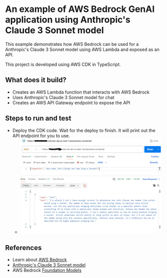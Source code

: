 # An example of AWS Bedrock GenAI application using Anthropic's Claude 3 Sonnet model

This example demonstrates how AWS Bedrock can be used for a Anthropic's Claude 3 Sonnet model using AWS Lambda and exposed as an API.  

This project is developed using AWS CDK in TypeScript.

## What does it build?
* Creates an AWS Lambda function that interacts with AWS Bedrock
* Uses Anthropic's Claude 3 Sonnet model for chat
* Creates an AWS API Gateway endpoint to expose the API

## Steps to run and test
* Deploy the CDK code. Wait for the deploy to finish.  It will print out the API endpoint for you to use.
  * ![image](test-claude3-sonet-model.PNG "Example of API response from Anthropic's Claude 3 Sonnet model")

## References
* Learn about [AWS Bedrock](https://aws.amazon.com/bedrock/)
* [Anthropic's Claude 3 Sonnet model](https://www.anthropic.com/news/claude-3-family)
* AWS Bedrock [Foundation Models](https://docs.aws.amazon.com/bedrock/latest/userguide/models-supported.html)